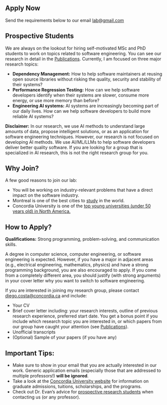 ## Apply Now

Send the requirements below to our email [lab@gmail.com](mailto:lab@gmail.com)

## Prospective Students

We are always on the lookout for hiring self-motivated MSc and PhD students to work on topics related to software engineering. You can see our research in detail in the [Publications](/publications). Currently, I am focused on three major research topics:

- **Dependency Management:** How to help software maintainers at reusing open source libraries without risking the quality, security and stability of their systems?
- **Performance Regression Testing:** How can we help software developers identify when their systems are slower, consume more energy, or use more memory than before?
- **Engineering AI systems:** AI systems are increasingly becoming part of our daily lives. How can we help software developers to build more reliable AI systems?

**Disclaimer:** In our research, we use AI methods to understand large amounts of data, propose intelligent solutions, or as an application for software engineering techniques. However, our research is not focused on developing AI methods. We use AI/ML/LLMs to help software developers deliver better quality software. If you are looking for a group that is specialized in AI research, this is not the right research group for you.

## Why Join?

A few good reasons to join our lab:

- You will be working on industry-relevant problems that have a direct impact on the software industry.
- Montreal is one of the best cities to [study](https://www.topuniversities.com/city-rankings/2023) in the world.
- Concordia University is one of the [top young universities (under 50 years old) in North America.](https://www.concordia.ca/news/stories/2022/02/25/concordia-remains-tops-under-50-in-canada.html?c=/news/archive)

## How to Apply?

**Qualifications:** Strong programming, problem-solving, and communication skills.

A degree in computer science, computer engineering, or software engineering is expected. However, if you have a major in adjacent areas (e.g., electrical engineering, mathematics, physics) and have a strong programming background, you are also encouraged to apply. If you come from a completely different area, you should justify (with strong arguments) in your cover letter why you want to switch to software engineering.

If you are interested in joining my research group, please contact [diego.costa@concordia.ca](mailto:diego.costa@concordia.ca) and include:

- Your CV
- Brief cover letter including: your research interests, outline of previous research experience, preferred start date. You get a bonus point if you include which research topic you are interested in, or which papers from our group have caught your attention (see [Publications](/publications)).
- Unofficial transcripts
- (Optional) Sample of your papers (if you have any)

## Important Tips:

- Make sure to show in your email that you are actually interested in our work. Generic application emails (especially those that are addressed to multiple professors!) **will be ignored**.
- Take a look at the [Concordia University website](https://www.concordia.ca/gradstudies/future-students.html) for information on graduate admissions, tuitions, scholarships, and the programs.
- Check out Dr. Evan’s advice for [prospective research students](https://uvasrg.github.io/prospective/) when contacting us (or any professor).